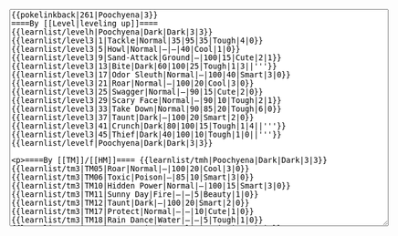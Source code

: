 </p><textarea readonly="" accesskey="," id="wpTextbox1" cols="80" rows="25" style="" class="mw-editfont-monospace" lang="en" dir="ltr" name="wpTextbox1">{{pokelinkback|261|Poochyena|3}}
====By [[Level|leveling up]]====
{{learnlist/levelh|Poochyena|Dark|Dark|3|3}}
{{learnlist/level3|1|Tackle|Normal|35|95|35|Tough|4|0}}
{{learnlist/level3|5|Howl|Normal|—|—|40|Cool|1|0}}
{{learnlist/level3|9|Sand-Attack|Ground|—|100|15|Cute|2|1}}
{{learnlist/level3|13|Bite|Dark|60|100|25|Tough|1|3||'''}}
{{learnlist/level3|17|Odor Sleuth|Normal|—|100|40|Smart|3|0}}
{{learnlist/level3|21|Roar|Normal|—|100|20|Cool|3|0}}
{{learnlist/level3|25|Swagger|Normal|—|90|15|Cute|2|0}}
{{learnlist/level3|29|Scary Face|Normal|—|90|10|Tough|2|1}}
{{learnlist/level3|33|Take Down|Normal|90|85|20|Tough|6|0}}
{{learnlist/level3|37|Taunt|Dark|—|100|20|Smart|2|0}}
{{learnlist/level3|41|Crunch|Dark|80|100|15|Tough|1|4||'''}}
{{learnlist/level3|45|Thief|Dark|40|100|10|Tough|1|0||'''}}
{{learnlist/levelf|Poochyena|Dark|Dark|3|3}}

====By [[TM]]/[[HM]]====
{{learnlist/tmh|Poochyena|Dark|Dark|3|3}}
{{learnlist/tm3|TM05|Roar|Normal|—|100|20|Cool|3|0}}
{{learnlist/tm3|TM06|Toxic|Poison|—|85|10|Smart|3|0}}
{{learnlist/tm3|TM10|Hidden Power|Normal|—|100|15|Smart|3|0}}
{{learnlist/tm3|TM11|Sunny Day|Fire|—|—|5|Beauty|1|0}}
{{learnlist/tm3|TM12|Taunt|Dark|—|100|20|Smart|2|0}}
{{learnlist/tm3|TM17|Protect|Normal|—|—|10|Cute|1|0}}
{{learnlist/tm3|TM18|Rain Dance|Water|—|—|5|Tough|1|0}}
{{learnlist/tm3|TM21|Frustration|Normal|—|100|20|Cute|1|0}}
{{learnlist/tm3|TM23|Iron Tail|Steel|100|75|15|Cool|1|4}}
{{learnlist/tm3|TM27|Return|Normal|—|100|20|Cute|1|0}}
{{learnlist/tm3|TM28|Dig|Ground|60|100|10|Smart|1|0}}
{{learnlist/tm3|TM30|Shadow Ball|Ghost|80|100|15|Smart|3|0}}
{{learnlist/tm3|TM32|Double Team|Normal|—|—|15|Cool|2|0}}
{{learnlist/tm3|TM41|Torment|Dark|—|100|15|Tough|2|0}}
{{learnlist/tm3|TM42|Facade|Normal|70|100|20|Cute|2|0}}
{{learnlist/tm3|TM43|Secret Power|Normal|70|100|20|Smart|1|0}}
{{learnlist/tm3|TM44|Rest|Psychic|—|—|10|Cute|2|0}}
{{learnlist/tm3|TM45|Attract|Normal|—|100|15|Cute|2|0}}
{{learnlist/tm3|TM46|Thief|Dark|40|100|10|Tough|1|0||'''}}
{{learnlist/tm3|TM49|Snatch|Dark|—|—|10|Smart|2|1}}
{{learnlist/tm3|HM06|Rock Smash|Fighting|20|100|15|Tough|1|0}}
{{learnlist/tmf|Poochyena|Dark|Dark|3|3}}

====By {{pkmn|breeding}}====
{{learnlist/breedh|Poochyena|Dark|Dark|3|3}}
{{learnlist/breed3|{{MSP/3|190|Aipom}}{{MSP/3|203|Girafarig}}{{MSP/3|234|Stantler}}{{MSP/3|293|Whismur}}{{MSP/3|294|Loudred}}{{MSP/3|295|Exploud}}&lt;br>{{MSP/3|303|Mawile}}{{MSP/3|320|Wailmer}}{{MSP/3|321|Wailord}}{{MSP/3|352|Kecleon}}|Astonish|Ghost|30|100|15|Smart|2|3}}
{{learnlist/breed3|{{MSP/3|263|Zigzagoon}}{{MSP/3|264|Linoone}}{{MSP/3|287|Slakoth}}{{MSP/3|288|Vigoroth}}{{MSP/3|289|Slaking}}{{MSP/3|300|Skitty}}&lt;br>{{MSP/3|301|Delcatty}}|Covet|Normal|40|100|40|Cute|1|0}}
{{learnlist/breed3|{{MSP/3|023|Ekans}}{{MSP/3|024|Arbok}}{{MSP/3|032|Nidoran♂}}{{MSP/3|033|Nidorino}}{{MSP/3|034|Nidoking}}{{MSP/3|056|Mankey}}&lt;br>{{MSP/3|057|Primeape}}{{MSP/3|058|Growlithe}}{{MSP/3|059|Arcanine}}{{MSP/3|083|Farfetch'd}}{{MSP/3|155|Cyndaquil}}{{MSP/3|156|Quilava}}&lt;br>{{MSP/3|157|Typhlosion}}{{MSP/3|215|Sneasel}}{{MSP/3|216|Teddiursa}}{{MSP/3|217|Ursaring}}{{MSP/3|228|Houndour}}{{MSP/3|229|Houndoom}}&lt;br>{{MSP/3|234|Stantler}}{{MSP/3|309|Electrike}}{{MSP/3|310|Manectric}}{{MSP/3|335|Zangoose}}{{MSP/3|359|Absol}}|Leer|Normal|—|100|30|Cool|3|0}}
{{learnlist/breed3|{{MSP/3|336|Seviper}}|Poison Fang|Poison|50|100|15|Smart|3|0}}
{{learnlist/breed3|{{MSP/3|194|Wooper}}{{MSP/3|195|Quagsire}}{{MSP/3|206|Dunsparce}}{{MSP/3|287|Slakoth}}{{MSP/3|288|Vigoroth}}{{MSP/3|289|Slaking}}|Yawn|Normal|—|—|10|Cute|2|0}}
{{learnlist/breedf|Poochyena|Dark|Dark|3|3}}

====By [[Move Tutor|tutoring]]====
{{learnlist/tutorh|Poochyena|Dark|Dark|3|3}}
{{learnlist/tutor3|Body Slam|Normal|85|100|15|Tough|1|4|||yes|yes|yes}}
{{learnlist/tutor3|Counter|Fighting|—|100|20|Tough|2|0|||yes|yes|no}}
{{learnlist/tutor3|Double-Edge|Normal|120|100|15|Tough|6|0|||yes|yes|yes}}
{{learnlist/tutor3|Endure|Normal|—|—|10|Tough|2|0|||no|yes|no}}
{{learnlist/tutor3|Mimic|Normal|—|—|10|Cute|1|0|||yes|yes|yes}}
{{learnlist/tutor3|Mud-Slap|Ground|20|100|10|Cute|2|1|||no|yes|no}}
{{learnlist/tutor3|Psych Up|Normal|—|—|10|Smart|2|0|||no|yes|no}}
{{learnlist/tutor3|Sleep Talk|Normal|—|—|10|Cute|3|0|||no|yes|no}}
{{learnlist/tutor3|Snore|Normal|40|100|15|Cute|4|0|||no|yes|no}}
{{learnlist/tutor3|Substitute|Normal|—|—|10|Smart|2|0|||yes|yes|yes}}
{{learnlist/tutor3|Swagger|Normal|—|90|15|Cute|2|0|||no|yes|yes}}
{{learnlist/tutorf|Poochyena|Dark|Dark|3|3}}

====Special moves====
{{Shadow moves|261|10|Shadow Blitz|Shadow Shed|--|--|Heal Bell|Normal|Dig|Ground|Poison Fang|Poison|Howl|Normal|XD|dark|dark}}

[[it:Poochyena/Mosse apprese in terza generazione]]
[[zh:土狼犬/第三世代招式表]]
